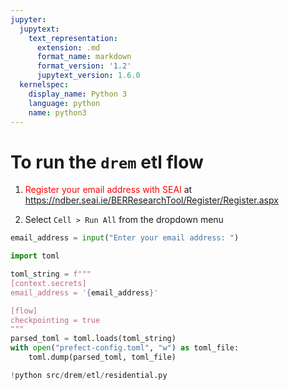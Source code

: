 ```yaml
---
jupyter:
  jupytext:
    text_representation:
      extension: .md
      format_name: markdown
      format_version: '1.2'
      jupytext_version: 1.6.0
  kernelspec:
    display_name: Python 3
    language: python
    name: python3
---
```


# To run the `drem` etl flow


1. <span style="color:red"> Register your email address with SEAI </span> at https://ndber.seai.ie/BERResearchTool/Register/Register.aspx

2. Select `Cell > Run All` from the dropdown menu

```python
email_address = input("Enter your email address: ")
```

```python
import toml

toml_string = f"""
[context.secrets]
email_address = '{email_address}'

[flow]
checkpointing = true
"""
parsed_toml = toml.loads(toml_string)
with open("prefect-config.toml", "w") as toml_file:
    toml.dump(parsed_toml, toml_file)
```

```python
!python src/drem/etl/residential.py
```
